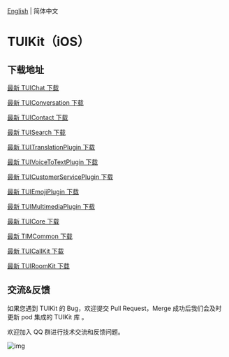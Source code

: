 [English](./README.md) | 简体中文

# TUIKit（iOS）

## 下载地址

[最新 TUIChat 下载](https://im.sdk.cloud.tencent.cn/download/tuikit/8.4.6667/ios/TUIChat.zip)

[最新 TUIConversation 下载](https://im.sdk.cloud.tencent.cn/download/tuikit/8.4.6667/ios/TUIConversation.zip)

[最新 TUIContact 下载](https://im.sdk.cloud.tencent.cn/download/tuikit/8.4.6667/ios/TUIContact.zip)

[最新 TUISearch 下载](https://im.sdk.cloud.tencent.cn/download/tuikit/8.4.6667/ios/TUISearch.zip)

[最新 TUITranslationPlugin 下载](https://im.sdk.cloud.tencent.cn/download/tuikit/8.4.6667/ios/TUITranslationPlugin.zip)

[最新 TUIVoiceToTextPlugin 下载](https://im.sdk.cloud.tencent.cn/download/tuikit/8.4.6667/ios/TUIVoiceToTextPlugin.zip)

[最新 TUICustomerServicePlugin 下载](https://im.sdk.cloud.tencent.cn/download/tuikit/8.4.6667/ios/TUICustomerServicePlugin.zip)

[最新 TUIEmojiPlugin 下载](https://im.sdk.cloud.tencent.cn/download/tuikit/8.4.6667/ios/TUIEmojiPlugin.zip)

[最新 TUIMultimediaPlugin 下载](https://im.sdk.cloud.tencent.cn/download/tuikit/8.4.6667/ios/TUIMultimediaPlugin.zip)

[最新 TUICore 下载](https://im.sdk.cloud.tencent.cn/download/tuikit/8.4.6667/ios/TUICore.zip)

[最新 TIMCommon 下载](https://im.sdk.cloud.tencent.cn/download/tuikit/8.4.6667/ios/TIMCommon.zip)

[最新 TUICallKit 下载](https://im.sdk.cloud.tencent.cn/download/tuikit/8.4.6667/ios/TUICallKit.zip)

[最新 TUIRoomKit 下载](https://im.sdk.cloud.tencent.cn/download/tuikit/8.4.6667/ios/TUIRoomKit.zip)


## 交流&反馈

如果您遇到 TUIKit 的 Bug，欢迎提交  Pull Request，Merge 成功后我们会及时更新 pod 集成的 TUIKit 库 。

欢迎加入 QQ 群进行技术交流和反馈问题。

![img]( https://im.sdk.qcloud.com/tools/resource/officialwebsite/pictures/doc_tuikit_qq_group.jpg)